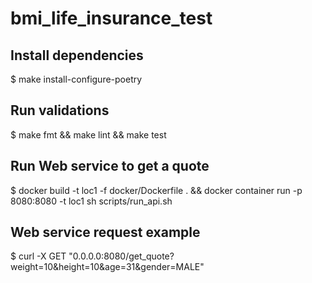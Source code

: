 # bmi_life_insurance_test

## Install dependencies
$ make install-configure-poetry

## Run validations
$ make fmt && make lint && make test

## Run Web service to get a quote

$ docker build -t loc1 -f docker/Dockerfile . && docker container run -p 8080:8080 -t loc1 sh scripts/run_api.sh

## Web service request example

$ curl -X GET "0.0.0.0:8080/get_quote?weight=10&height=10&age=31&gender=MALE"